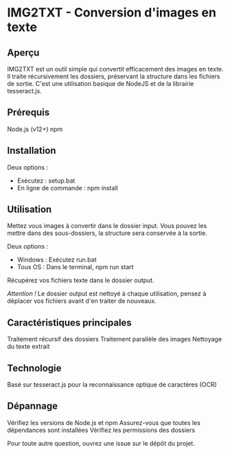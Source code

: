 # IMG2TXT - Conversion d'images en texte

## Aperçu

IMG2TXT est un outil simple qui convertit efficacement des images en texte. Il traite récursivement les dossiers, préservant la structure dans les fichiers de sortie. C'est une utilisation basique de NodeJS et de la librairie tesseract.js.

## Prérequis

Node.js (v12+)
npm

## Installation

Deux options :
- Exécutez : setup.bat
- En ligne de commande : npm install

## Utilisation

Mettez vous images à convertir dans le dossier input. Vous pouvez les mettre dans des sous-dossiers, la structure sera conservée à la sortie.

Deux options :
- Windows : Exécutez run.bat
- Tous OS : Dans le terminal, npm run start

Récupérez vos fichiers texte dans le dossier output.

*Attention !* Le dossier output est nettoyé à chaque utilisation, pensez à déplacer vos fichiers avant d'en traiter de nouveaux.

## Caractéristiques principales

Traitement récursif des dossiers
Traitement parallèle des images
Nettoyage du texte extrait

## Technologie

Basé sur tesseract.js pour la reconnaissance optique de caractères (OCR)

## Dépannage

Vérifiez les versions de Node.js et npm
Assurez-vous que toutes les dépendances sont installées
Vérifiez les permissions des dossiers

Pour toute autre question, ouvrez une issue sur le dépôt du projet.
